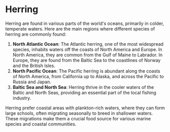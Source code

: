 # Herring

Herring are found in various parts of the world's oceans, primarily in colder, temperate waters. Here are the main regions where different species of herring are commonly found:

1. **North Atlantic Ocean**: The Atlantic herring, one of the most widespread species, inhabits waters off the coasts of North America and Europe. In North America, they are common from the Gulf of Maine to Labrador. In Europe, they are found from the Baltic Sea to the coastlines of Norway and the British Isles.
2. **North Pacific Ocean**: The Pacific herring is abundant along the coasts of North America, from California up to Alaska, and across the Pacific to Russia and Japan.
3. **Baltic Sea and North Sea**: Herring thrive in the cooler waters of the Baltic and North Seas, providing an essential part of the local fishing industry.

Herring prefer coastal areas with plankton-rich waters, where they can form large schools, often migrating seasonally to breed in shallower waters. These migrations make them a crucial food source for various marine species and coastal communities.

